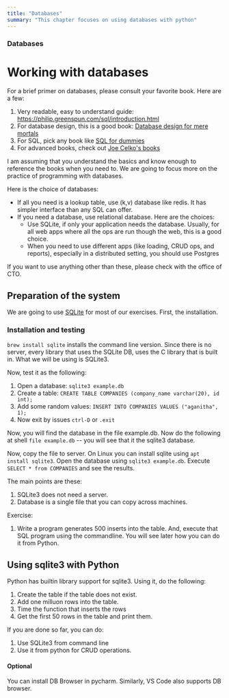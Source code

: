```yaml
---
title: "Databases"
summary: "This chapter focuses on using databases with python"
---
```


### Databases

# Working with databases

For a brief primer on databases, please consult your favorite book. Here are a few:

1. Very readable, easy to understand guide: https://philip.greenspun.com/sql/introduction.html
2. For database design, this is a good book: [Database design for mere mortals](https://usermanual.wiki/Document/Michael20J20Hernandez2020Database20Design20for20Mere20Mortals20A20HandsOn20Guide20to20Relational20Database20DesignAddisonWesley2.2035279976/help)
3. For SQL, pick any book like [SQL for dummies](https://datubaze.files.wordpress.com/2016/03/a_taylor_sql_for_dummies_2003.pdf)
4. For advanced books, check out [Joe Celko's books](https://www.amazon.com/stores/Joe-Celko/author/B000ARBFVQ?ref=ap_rdr&store_ref=ap_rdr&isDramIntegrated=true&shoppingPortalEnabled=true)

I am assuming that you understand the basics and know enough to reference the books when you need to. We are going to focus more on the practice of programming with databases.

Here is the choice of databases:

* If all you need is a lookup table, use (k,v) database like redis. It has simpler interface than any SQL can offer.
* If you need a database, use relational database. Here are the choices:
    * Use SQLite, if only your application needs the database. Usually, for all web apps where all the ops are run though the web, this is a good choice.
    * When you need to use different apps (like loading, CRUD ops, and reports), especially in a distributed setting, you should use Postgres

If you want to use anything other than these, please check with the office of CTO.

## Preparation of the system

We are going to use [SQLite](https://sqlite.org/index.html) for most of our exercises. First, the installation.
### Installation and testing
`brew install sqlite` installs the command line version. Since there is no server, every library that uses the SQLite DB, uses the C library that is built in. What we will be using is SQLite3. 

Now, test it as the following:
1. Open a database: `sqlite3 example.db`
2. Create a table: `CREATE TABLE COMPANIES (company_name varchar(20), id int);`
3. Add some random values: `INSERT INTO COMPANIES VALUES ("aganitha", 1);`
4. Now exit by issues `ctrl-D` or `.exit`

Now, you will find the database in the file example.db. Now do the following at shell `file example.db` -- you will see that it the sqlite3 database.

Now, copy the file to server. On Linux you can install sqlite using `apt install sqlite3`. 
Open the database using `sqlite3 example.db`. Execute `SELECT * from COMPANIES` and see the results.

The main points are these:
1. SQLite3 does not need a server.
2. Database is a single file that you can copy across machines.

Exercise:
1. Write a program generates 500 inserts into the table. And, execute that SQL program using the commandline. You will see later how you can do it from Python.

## Using sqlite3 with Python

Python has builtin library support for sqlite3. Using it, do the following:

1. Create the table if the table does not exist.
2. Add one milluon rows into the table.
3. Time the function that inserts the rows
4. Get the first 50 rows in the table and print them.


If you are done so far, you can do:

1. Use SQLite3 from command line
2. Use it from python for CRUD operations.

#### Optional

You can install DB Browser in pycharm. Similarly, VS Code also supports DB browser.